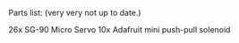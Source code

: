 Parts list: (very very not up to date.)

26x SG-90 Micro Servo
10x Adafruit mini push-pull solenoid
